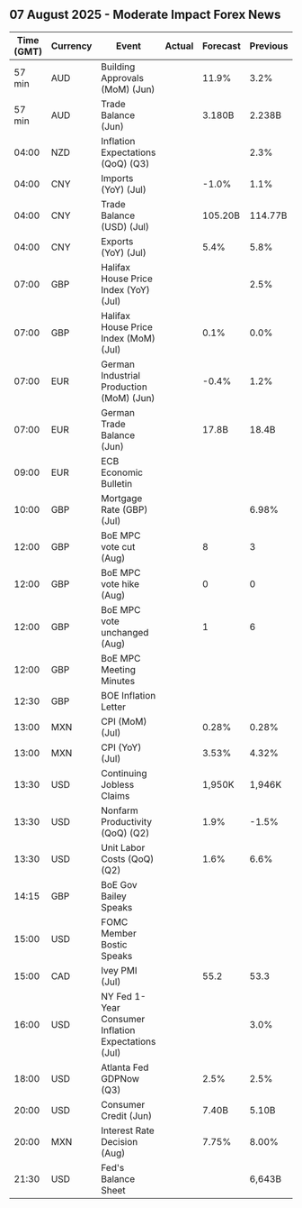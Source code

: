 ## 07 August 2025 - Moderate Impact Forex News

| Time (GMT) | Currency | Event | Actual | Forecast | Previous |
|------|----------|-------|--------|----------|----------|
| 57 min | AUD | Building Approvals (MoM) (Jun) |  | 11.9% | 3.2% |
| 57 min | AUD | Trade Balance (Jun) |  | 3.180B | 2.238B |
| 04:00 | NZD | Inflation Expectations (QoQ) (Q3) |  |  | 2.3% |
| 04:00 | CNY | Imports (YoY) (Jul) |  | -1.0% | 1.1% |
| 04:00 | CNY | Trade Balance (USD) (Jul) |  | 105.20B | 114.77B |
| 04:00 | CNY | Exports (YoY) (Jul) |  | 5.4% | 5.8% |
| 07:00 | GBP | Halifax House Price Index (YoY) (Jul) |  |  | 2.5% |
| 07:00 | GBP | Halifax House Price Index (MoM) (Jul) |  | 0.1% | 0.0% |
| 07:00 | EUR | German Industrial Production (MoM) (Jun) |  | -0.4% | 1.2% |
| 07:00 | EUR | German Trade Balance (Jun) |  | 17.8B | 18.4B |
| 09:00 | EUR | ECB Economic Bulletin |  |  |  |
| 10:00 | GBP | Mortgage Rate (GBP) (Jul) |  |  | 6.98% |
| 12:00 | GBP | BoE MPC vote cut (Aug) |  | 8 | 3 |
| 12:00 | GBP | BoE MPC vote hike (Aug) |  | 0 | 0 |
| 12:00 | GBP | BoE MPC vote unchanged (Aug) |  | 1 | 6 |
| 12:00 | GBP | BoE MPC Meeting Minutes |  |  |  |
| 12:30 | GBP | BOE Inflation Letter |  |  |  |
| 13:00 | MXN | CPI (MoM) (Jul) |  | 0.28% | 0.28% |
| 13:00 | MXN | CPI (YoY) (Jul) |  | 3.53% | 4.32% |
| 13:30 | USD | Continuing Jobless Claims |  | 1,950K | 1,946K |
| 13:30 | USD | Nonfarm Productivity (QoQ) (Q2) |  | 1.9% | -1.5% |
| 13:30 | USD | Unit Labor Costs (QoQ) (Q2) |  | 1.6% | 6.6% |
| 14:15 | GBP | BoE Gov Bailey Speaks |  |  |  |
| 15:00 | USD | FOMC Member Bostic Speaks |  |  |  |
| 15:00 | CAD | Ivey PMI (Jul) |  | 55.2 | 53.3 |
| 16:00 | USD | NY Fed 1-Year Consumer Inflation Expectations (Jul) |  |  | 3.0% |
| 18:00 | USD | Atlanta Fed GDPNow (Q3) |  | 2.5% | 2.5% |
| 20:00 | USD | Consumer Credit (Jun) |  | 7.40B | 5.10B |
| 20:00 | MXN | Interest Rate Decision (Aug) |  | 7.75% | 8.00% |
| 21:30 | USD | Fed's Balance Sheet |  |  | 6,643B |
